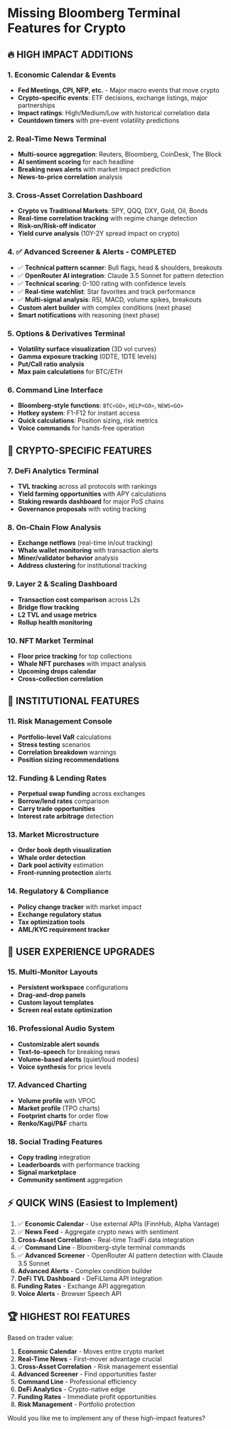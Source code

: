 # Missing Bloomberg Terminal Features for Crypto

## 🔥 **HIGH IMPACT ADDITIONS**

### **1. Economic Calendar & Events** 
- **Fed Meetings, CPI, NFP, etc.** - Major macro events that move crypto
- **Crypto-specific events**: ETF decisions, exchange listings, major partnerships
- **Impact ratings**: High/Medium/Low with historical correlation data
- **Countdown timers** with pre-event volatility predictions

### **2. Real-Time News Terminal**
- **Multi-source aggregation**: Reuters, Bloomberg, CoinDesk, The Block
- **AI sentiment scoring** for each headline
- **Breaking news alerts** with market impact prediction
- **News-to-price correlation** analysis

### **3. Cross-Asset Correlation Dashboard**
- **Crypto vs Traditional Markets**: SPY, QQQ, DXY, Gold, Oil, Bonds
- **Real-time correlation tracking** with regime change detection
- **Risk-on/Risk-off indicator** 
- **Yield curve analysis** (10Y-2Y spread impact on crypto)

### **4. ✅ Advanced Screener & Alerts - COMPLETED**
- ✅ **Technical pattern scanner**: Bull flags, head & shoulders, breakouts
- ✅ **OpenRouter AI integration**: Claude 3.5 Sonnet for pattern detection
- ✅ **Technical scoring**: 0-100 rating with confidence levels
- ✅ **Real-time watchlist**: Star favorites and track performance
- ✅ **Multi-signal analysis**: RSI, MACD, volume spikes, breakouts
- **Custom alert builder** with complex conditions (next phase)
- **Smart notifications** with reasoning (next phase)

### **5. Options & Derivatives Terminal**
- **Volatility surface visualization** (3D vol curves)
- **Gamma exposure tracking** (0DTE, 1DTE levels)
- **Put/Call ratio analysis**
- **Max pain calculations** for BTC/ETH

### **6. Command Line Interface**
- **Bloomberg-style functions**: `BTC<GO>`, `HELP<GO>`, `NEWS<GO>`
- **Hotkey system**: F1-F12 for instant access
- **Quick calculations**: Position sizing, risk metrics
- **Voice commands** for hands-free operation

## 🚀 **CRYPTO-SPECIFIC FEATURES**

### **7. DeFi Analytics Terminal**
- **TVL tracking** across all protocols with rankings
- **Yield farming opportunities** with APY calculations
- **Staking rewards dashboard** for major PoS chains
- **Governance proposals** with voting tracking

### **8. On-Chain Flow Analysis**
- **Exchange netflows** (real-time in/out tracking)
- **Whale wallet monitoring** with transaction alerts
- **Miner/validator behavior** analysis
- **Address clustering** for institutional tracking

### **9. Layer 2 & Scaling Dashboard**
- **Transaction cost comparison** across L2s
- **Bridge flow tracking** 
- **L2 TVL and usage metrics**
- **Rollup health monitoring**

### **10. NFT Market Terminal** 
- **Floor price tracking** for top collections
- **Whale NFT purchases** with impact analysis
- **Upcoming drops calendar**
- **Cross-collection correlation**

## 💼 **INSTITUTIONAL FEATURES**

### **11. Risk Management Console**
- **Portfolio-level VaR** calculations
- **Stress testing** scenarios
- **Correlation breakdown** warnings
- **Position sizing recommendations**

### **12. Funding & Lending Rates**
- **Perpetual swap funding** across exchanges
- **Borrow/lend rates** comparison
- **Carry trade opportunities**
- **Interest rate arbitrage** detection

### **13. Market Microstructure**
- **Order book depth visualization**
- **Whale order detection**
- **Dark pool activity** estimation
- **Front-running protection** alerts

### **14. Regulatory & Compliance**
- **Policy change tracker** with market impact
- **Exchange regulatory status**
- **Tax optimization tools**
- **AML/KYC requirement tracker**

## 🎯 **USER EXPERIENCE UPGRADES**

### **15. Multi-Monitor Layouts**
- **Persistent workspace** configurations
- **Drag-and-drop panels**
- **Custom layout templates**
- **Screen real estate optimization**

### **16. Professional Audio System**
- **Customizable alert sounds**
- **Text-to-speech** for breaking news
- **Volume-based alerts** (quiet/loud modes)
- **Voice synthesis** for price levels

### **17. Advanced Charting**
- **Volume profile** with VPOC
- **Market profile** (TPO charts)
- **Footprint charts** for order flow
- **Renko/Kagi/P&F** charts

### **18. Social Trading Features**
- **Copy trading** integration
- **Leaderboards** with performance tracking
- **Signal marketplace**
- **Community sentiment** aggregation

## ⚡ **QUICK WINS** (Easiest to Implement)

1. ✅ **Economic Calendar** - Use external APIs (FinnHub, Alpha Vantage)
2. ✅ **News Feed** - Aggregate crypto news with sentiment
3. **Cross-Asset Correlation** - Real-time TradFi data integration
4. ✅ **Command Line** - Bloomberg-style terminal commands
5. ✅ **Advanced Screener** - OpenRouter AI pattern detection with Claude 3.5 Sonnet
6. **Advanced Alerts** - Complex condition builder
7. **DeFi TVL Dashboard** - DeFiLlama API integration
8. **Funding Rates** - Exchange API aggregation
9. **Voice Alerts** - Browser Speech API

## 🏆 **HIGHEST ROI FEATURES**

Based on trader value:

1. **Economic Calendar** - Moves entire crypto market
2. **Real-Time News** - First-mover advantage crucial
3. **Cross-Asset Correlation** - Risk management essential  
4. **Advanced Screener** - Find opportunities faster
5. **Command Line** - Professional efficiency
6. **DeFi Analytics** - Crypto-native edge
7. **Funding Rates** - Immediate profit opportunities
8. **Risk Management** - Portfolio protection

Would you like me to implement any of these high-impact features? 